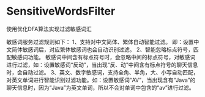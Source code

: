# SensitiveWordsFilter
使用优化DFA算法实现过滤敏感词汇

敏感词服务过滤规则如下：
1、支持对中文简体、繁体自动智能过滤。
即：设置中文简体敏感词后，对应繁体敏感词也会自动识别过滤。
2、智能忽略标点符号，匹配敏感词功能。
敏感词中间含有标点符号时，会忽略中间的标点符号，对敏感词进行过滤，如：设置敏感词“反动”，当出现“反、动”中间含有标点符号的聊天信息时，会自动过滤。
3、英文、数字敏感词，支持全角、半角，大、小写自动匹配，对英文单词进行智能识别过滤功能。如：设置敏感词“AV”，当出现含有“Java”的聊天信息时，因为“Java”为英文单词，所以不会对单词中包含的“av”进行过滤。
